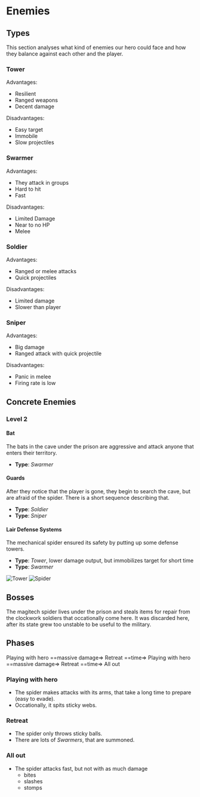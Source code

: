 # Enemies
## Types
This section analyses what kind of enemies our hero could face and how they
balance against each other and the player.

### Tower
Advantages:

* Resilient
* Ranged weapons
* Decent damage

Disadvantages:

* Easy target
* Immobile
* Slow projectiles

### Swarmer
Advantages:

* They attack in groups
* Hard to hit
* Fast

Disadvantages:

* Limited Damage
* Near to no HP
* Melee

### Soldier

Advantages:

* Ranged or melee attacks
* Quick projectiles

Disadvantages:

* Limited damage
* Slower than player

### Sniper

Advantages:

* Big damage
* Ranged attack with quick projectile

Disadvantages:

* Panic in melee
* Firing rate is low

## Concrete Enemies

### Level 2

#### Bat
The bats in the cave under the prison are aggressive and attack anyone that
enters their territory. 

* **Type**: *Swarmer*

#### Guards
After they notice that the player is gone, they begin to search the cave, but
are afraid of the spider. There is a short sequence describing that.

* **Type**: *Soldier*
* **Type**: *Sniper*

#### Lair Defense Systems
The mechanical spider ensured its safety by putting up some defense towers.

* **Type**: *Tower*, lower damage output, but immobilizes target for short time
* **Type**: *Swarmer* 

![Tower](https://raw.github.com/zombiecalypse/Game-Design-Project/master/artwork/spider_tower.png)
![Spider](https://raw.github.com/zombiecalypse/Game-Design-Project/master/artwork/spider.png)


## Bosses
The magitech spider lives under the prison and steals items for repair from the
clockwork soldiers that occationally come here. It was discarded here, after
its state grew too unstable to be useful to the military.

## Phases
Playing with hero ==massive damage=> Retreat ==time=> Playing with hero
==massive damage=> Retreat ==time=> All out
### Playing with hero

* The spider makes attacks with its arms, that take a long time to prepare (easy
  to evade).
* Occationally, it spits sticky webs.

### Retreat

* The spider only throws sticky balls.
* There are lots of *Swarmers*, that are summoned.

### All out

* The spider attacks fast, but not with as much damage
  - bites
  - slashes
  - stomps
